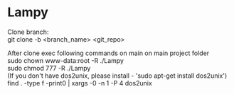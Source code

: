 # Lampy

Clone branch: <br />
git clone -b <branch_name> <git_repo>  <br />

After clone exec following commands on main on main project folder  <br />
sudo chown www-data:root -R ./Lampy  <br />
sudo chmod 777 -R ./Lampy  <br />
(If you don't have dos2unix, please install - 'sudo apt-get install dos2unix') <br />
find . -type f -print0 | xargs -0 -n 1 -P 4 dos2unix  <br />
